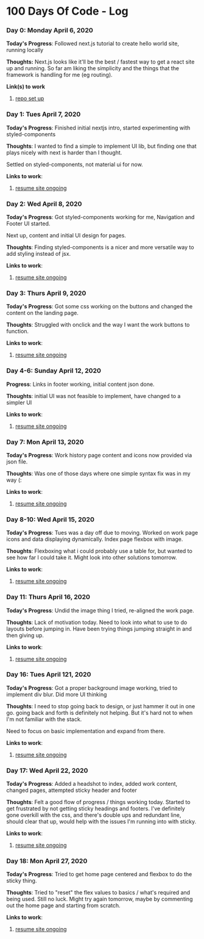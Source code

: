 # 100 Days Of Code - Log

### Day 0: Monday April 6, 2020

**Today's Progress**: Followed next.js tutorial to create hello world site, running locally

**Thoughts:** Next.js looks like it'll be the best / fastest way to get a react site up and running.
So far am liking the simplicity and the things that the framework is handling for me (eg routing).

**Link(s) to work**
1. [repo set up](https://github.com/MadeleineGil/next-resume-site)

### Day 1: Tues April 7, 2020

**Today's Progress**: Finished initial nextjs intro, started experimenting with styled-components

**Thoughts**: I wanted to find a simple to implement UI lib, but finding one that plays nicely with next is harder than I thought. 

Settled on styled-components, not material ui for now.

**Links to work**:
1. [resume site ongoing](https://github.com/MadeleineGil/next-resume-site)

### Day 2: Wed April 8, 2020

**Today's Progress**: Got styled-components working for me, Navigation and Footer UI started.

Next up, content and initial UI design for pages.

**Thoughts**: Finding styled-components is a nicer and more versatile way to add styling instead of jsx.

**Links to work**:
1. [resume site ongoing](https://github.com/MadeleineGil/next-resume-site)

### Day 3: Thurs April 9, 2020

**Today's Progress**: Got some css working on the buttons and changed the content on the landing page.

**Thoughts**: Struggled with onclick and the way I want the work buttons to function.

**Links to work**:
1. [resume site ongoing](https://github.com/MadeleineGil/next-resume-site)

### Day 4-6: Sunday April 12, 2020

**Progress**: Links in footer working, initial content json done.

**Thoughts**: initial UI was not feasible to implement, have changed to a simpler UI

**Links to work**:
1. [resume site ongoing](https://github.com/MadeleineGil/next-resume-site)

### Day 7: Mon April 13, 2020

**Today's Progress**: Work history page content and icons now provided via json file.

**Thoughts**: Was one of those days where one simple syntax fix was in my way (:

**Links to work**:
1. [resume site ongoing](https://github.com/MadeleineGil/next-resume-site)

### Day 8-10: Wed April 15, 2020 

**Today's Progress**: Tues was a day off due to moving. 
Worked on work page icons and data displaying dynamically.
Index page flexbox with image.

**Thoughts**: Flexboxing what i could probably use a table for, but wanted to see how far I could take it. Might look into other solutions tomorrow.

**Links to work**:
1. [resume site ongoing](https://github.com/MadeleineGil/next-resume-site)

### Day 11: Thurs April 16, 2020 

**Today's Progress**: Undid the image thing I tried, re-aligned the work page.

**Thoughts**: Lack of motivation today. Need to look into what to use to do layouts before jumping in. Have been trying things jumping straight in and then giving up.

**Links to work**:
1. [resume site ongoing](https://github.com/MadeleineGil/next-resume-site)

### Day 16: Tues April 121, 2020 

**Today's Progress**: Got a proper background image working, tried to implement div blur. Did more UI thinking

**Thoughts**: I need to stop going back to design, or just hammer it out in one go. going back and forth is definitely not helping. But it's hard not to when I'm not familiar with the stack.

Need to focus on basic implementation and expand from there.

**Links to work**:
1. [resume site ongoing](https://github.com/MadeleineGil/next-resume-site)

### Day 17: Wed April 22, 2020 

**Today's Progress**: Added a headshot to index, added work content, changed pages, attempted sticky header and footer 

**Thoughts**: Felt a good flow of progress / things working today. Started to get frustrated by not getting sticky headings and footers. I've definitely gone overkill with the css, and there's double ups and redundant line, should clear that up, would help with the issues I'm running into with sticky.

**Links to work**:
1. [resume site ongoing](https://github.com/MadeleineGil/next-resume-site)

### Day 18: Mon April 27, 2020 

**Today's Progress**: Tried to get home page centered and flexbox to do the sticky thing. 

**Thoughts**: Tried to "reset" the flex values to basics / what's required and being used. Still no luck. Might try again tomorrow, maybe by commenting out the home page and starting from scratch. 

**Links to work**:
1. [resume site ongoing](https://github.com/MadeleineGil/next-resume-site)


<!-- ### Day 1: June 27, Monday

**Today's Progress**: I've gone through many exercises on FreeCodeCamp.

**Thoughts** I've recently started coding, and it's a great feeling when I finally solve an algorithm challenge after a lot of attempts and hours spent.

**Link(s) to work**
1. [Find the Longest Word in a String](https://www.freecodecamp.com/challenges/find-the-longest-word-in-a-string)
2. [Title Case a Sentence](https://www.freecodecamp.com/challenges/title-case-a-sentence) -->
